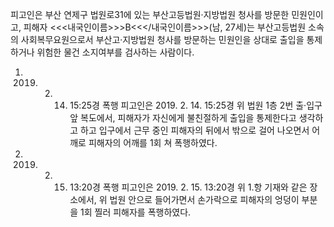 피고인은 부산 연제구 법원로31에 있는 부산고등법원·지방법원 청사를 방문한 민원인이고, 피해자 <<<내국인이름>>>B<<</내국인이름>>>(남, 27세)는 부산고등법원 소속의 사회복무요원으로서 부산고·지방법원 청사를 방문하는 민원인을 상대로 출입을 통제하거나 위험한 물건 소지여부를 검사하는 사람이다.
1. 2019. 2. 14. 15:25경 폭행
피고인은 2019. 2. 14. 15:25경 위 법원 1층 2번 출·입구 앞 복도에서, 피해자가 자신에게 불친절하게 출입을 통제한다고 생각하고 하고 입구에서 근무 중인 피해자의 뒤에서 밖으로 걸어 나오면서 어깨로 피해자의 어깨를 1회 쳐 폭행하였다.
2. 2019. 2. 15. 13:20경 폭행
피고인은 2019. 2. 15. 13:20경 위 1.항 기재와 같은 장소에서, 위 법원 안으로 들어가면서 손가락으로 피해자의 엉덩이 부분을 1회 찔러 피해자를 폭행하였다.